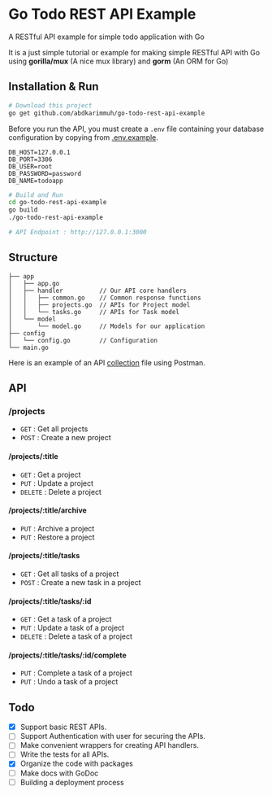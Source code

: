 # Go Todo REST API Example

A RESTful API example for simple todo application with Go

It is a just simple tutorial or example for making simple RESTful API with Go using **gorilla/mux** (A nice mux library) and **gorm** (An ORM for Go)

## Installation & Run

```bash
# Download this project
go get github.com/abdkarimmuh/go-todo-rest-api-example
```

Before you run the API, you must create a `.env` file containing your database configuration by copying from [.env.example](https://github.com/abdkarimmuh/go-todo-rest-api-example/blob/main/.env.example).

```env
DB_HOST=127.0.0.1
DB_PORT=3306
DB_USER=root
DB_PASSWORD=password
DB_NAME=todoapp
```

```bash
# Build and Run
cd go-todo-rest-api-example
go build
./go-todo-rest-api-example

# API Endpoint : http://127.0.0.1:3000
```

## Structure

```text
├── app
│   ├── app.go
│   ├── handler          // Our API core handlers
│   │   ├── common.go    // Common response functions
│   │   ├── projects.go  // APIs for Project model
│   │   └── tasks.go     // APIs for Task model
│   └── model
│       └── model.go     // Models for our application
├── config
│   └── config.go        // Configuration
└── main.go
```

Here is an example of an API [collection](https://github.com/abdkarimmuh/go-todo-rest-api-example/blob/main/.env.example) file using Postman.

## API

### /projects

* `GET` : Get all projects
* `POST` : Create a new project

#### /projects/:title

* `GET` : Get a project
* `PUT` : Update a project
* `DELETE` : Delete a project

#### /projects/:title/archive

* `PUT` : Archive a project
* `PUT` : Restore a project

#### /projects/:title/tasks

* `GET` : Get all tasks of a project
* `POST` : Create a new task in a project

#### /projects/:title/tasks/:id

* `GET` : Get a task of a project
* `PUT` : Update a task of a project
* `DELETE` : Delete a task of a project

#### /projects/:title/tasks/:id/complete

* `PUT` : Complete a task of a project
* `PUT` : Undo a task of a project

## Todo

* [x] Support basic REST APIs.
* [ ] Support Authentication with user for securing the APIs.
* [ ] Make convenient wrappers for creating API handlers.
* [ ] Write the tests for all APIs.
* [x] Organize the code with packages
* [ ] Make docs with GoDoc
* [ ] Building a deployment process
